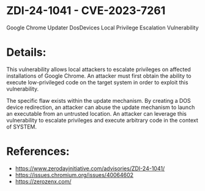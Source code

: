 # ZDI-24-1041 - CVE-2023-7261
Google Chrome Updater DosDevices Local Privilege Escalation Vulnerability

# Details:

This vulnerability allows local attackers to escalate privileges on affected installations of Google Chrome. 
An attacker must first obtain the ability to execute low-privileged code on the target system in order to exploit this vulnerability.


The specific flaw exists within the update mechanism. By creating a DOS device redirection, an attacker can abuse the update mechanism to launch an executable from an untrusted location. 
An attacker can leverage this vulnerability to escalate privileges and execute arbitrary code in the context of SYSTEM.

# References:

- https://www.zerodayinitiative.com/advisories/ZDI-24-1041/
- https://issues.chromium.org/issues/40064602
- https://zerozenx.com/

